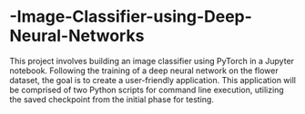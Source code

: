 # -Image-Classifier-using-Deep-Neural-Networks
This project involves building an image classifier using PyTorch in a Jupyter notebook. Following the training of a deep neural network on the flower dataset, the goal is to create a user-friendly application. This application will be comprised of two Python scripts for command line execution, utilizing the saved checkpoint from the initial phase for testing.
